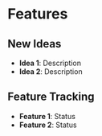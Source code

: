 # Features

## New Ideas
- **Idea 1**: Description
- **Idea 2**: Description

## Feature Tracking
- **Feature 1**: Status
- **Feature 2**: Status

